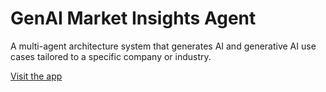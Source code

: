 # GenAI Market Insights Agent
A multi-agent architecture system that generates AI and generative AI use cases tailored to a specific company or industry.

[Visit the app](https://genai-market-insights-agent.streamlit.app/)
